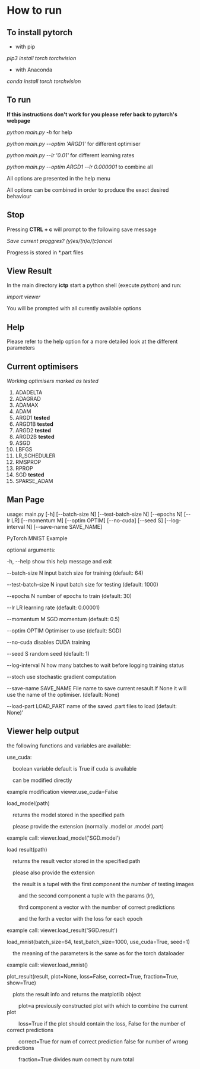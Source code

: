 How to run
=======

## To install pytorch

* with pip

_pip3 install torch torchvision_

* with Anaconda

_conda install torch torchvision_


## To run

**If this instructions don't work for you please refer back to pytorch's webpage**

_python main.py -h_ for help

_python main.py --optim 'ARGD1'_    for different optimiser

_python main.py --lr '0.01'_    for different learning rates

_python main.py --optim ARGD1 --lr 0.000001_    to combine all

All options are presented in the help menu

All options can be combined in order to produce the exact desired behaviour

## Stop

Pressing **CTRL + c** will prompt to the following save message

_Save current proggres? (y)es/(n)o/(c)ancel_

Progress is stored in *.part files

## View Result

In the main directory **ictp** start a python shell (execute _python_) and run:

_import viewer_

You will be prompted with all curently available options

## Help
Please refer to the help option for a more detailed look at the different parameters


## Current optimisers

*Working optimisers marked as tested*

1. ADADELTA
2. ADAGRAD
3. ADAMAX
4. ADAM
5. ARGD1 **tested**
6. ARGD1B **tested**
7. ARGD2 **tested**
8. ARGD2B **tested**
9. ASGD
10. LBFGS
11. LR_SCHEDULER
12. RMSPROP
13. RPROP
14. SGD **tested**
15. SPARSE_ADAM

## Man Page
usage: main.py [-h] [--batch-size N] [--test-batch-size N] [--epochs N]
               [--lr LR] [--momentum M] [--optim OPTIM] [--no-cuda] [--seed S]
               [--log-interval N] [--save-name SAVE_NAME]

PyTorch MNIST Example

optional arguments:

  -h, --help            show this help message and exit

  --batch-size N        input batch size for training (default: 64)

  --test-batch-size N   input batch size for testing (default: 1000)

  --epochs N            number of epochs to train (default: 30)

  --lr LR               learning rate (default: 0.00001)

  --momentum M          SGD momentum (default: 0.5)

  --optim OPTIM         Optimiser to use (default: SGD)

  --no-cuda             disables CUDA training

  --seed S              random seed (default: 1)

  --log-interval N      how many batches to wait before logging training
status

  --stoch               use stochastic gradient computation

  --save-name SAVE_NAME
File name to save current resault.If None it will use
the name of the optimiser. (default: None)

  --load-part LOAD_PART name of the saved .part files to load (default: None)'


## Viewer help output




the following functions and variables are available:



use_cuda:

&nbsp;&nbsp;&nbsp;&nbsp;boolean variable default is True if cuda is available

&nbsp;&nbsp;&nbsp;&nbsp;can be modified directly



example modification viewer.use_cuda=False

load_model(path)

&nbsp;&nbsp;&nbsp;&nbsp;returns the model stored in the specified path

&nbsp;&nbsp;&nbsp;&nbsp;please provide the extension (normally .model or .model.part)



example call: viewer.load_model('SGD.model')



load result(path)

&nbsp;&nbsp;&nbsp;&nbsp;returns the result vector stored in the specified path

&nbsp;&nbsp;&nbsp;&nbsp;please also provide the extension

&nbsp;&nbsp;&nbsp;&nbsp;the result is a tupel with the first component the number of testing images

&nbsp;&nbsp;&nbsp;&nbsp;&nbsp;&nbsp;&nbsp;&nbsp;and the second component a tuple with the params (lr),

&nbsp;&nbsp;&nbsp;&nbsp;&nbsp;&nbsp;&nbsp;&nbsp;thrd component a vector with the number of correct predictions

&nbsp;&nbsp;&nbsp;&nbsp;&nbsp;&nbsp;&nbsp;&nbsp;and the forth a vector with the loss for each epoch



example call: viewer.load_result('SGD.result')



load_mnist(batch_size=64, test_batch_size=1000, use_cuda=True, seed=1)

&nbsp;&nbsp;&nbsp;&nbsp;the meaning of the parameters is the same as for the torch dataloader



example call: viewer.load_mnist()



plot_result(result, plot=None, loss=False, correct=True, fraction=True, show=True)

&nbsp;&nbsp;&nbsp;&nbsp;plots the result info and returns the matplotlib object

&nbsp;&nbsp;&nbsp;&nbsp;&nbsp;&nbsp;&nbsp;&nbsp;plot=a previously constructed plot with which to combine the current plot

&nbsp;&nbsp;&nbsp;&nbsp;&nbsp;&nbsp;&nbsp;&nbsp;loss=True if the plot should contain the loss, False for the number of correct predictions

&nbsp;&nbsp;&nbsp;&nbsp;&nbsp;&nbsp;&nbsp;&nbsp;correct=True for num of correct prediction false for number of wrong predictions

&nbsp;&nbsp;&nbsp;&nbsp;&nbsp;&nbsp;&nbsp;&nbsp;fraction=True divides num correct by num total

